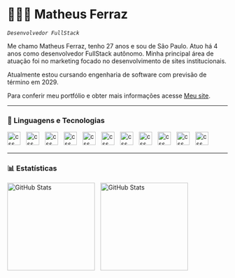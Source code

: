 # 👨🏻‍💻 Matheus Ferraz

*`Desenvolvedor FullStack`*

Me chamo Matheus Ferraz, tenho 27 anos e sou de São Paulo. Atuo há 4 anos como desenvolvedor FullStack autônomo. Minha principal área de atuação foi no marketing focado no desenvolvimento de sites institucionais. 

Atualmente estou cursando engenharia de software com previsão de término em 2029.

Para conferir meu portfólio e obter mais informações acesse [Meu site](https://matheusferrazdev.com.br).


---

### 🤖 Linguagens e Tecnologias

<img
    align= "left"
    alt="css"
    width="30px"
    style="padding-right: 10px"
    src="https://cdn.jsdelivr.net/gh/devicons/devicon@latest/icons/html5/html5-original.svg"           
/>

<img
    align= "left"
    alt="css"
    width="30px"
    style="padding-right: 10px"
    src="https://cdn.jsdelivr.net/gh/devicons/devicon@latest/icons/css3/css3-original.svg"           
/>

<img
    align= "left"
    alt="css"
    width="30px"
    style="padding-right: 10px"
    src="https://cdn.jsdelivr.net/gh/devicons/devicon@latest/icons/javascript/javascript-original.svg" 
/>


<img 
    align= "left"
    alt="css"
    width="30px"
    style="padding-right: 10px"
    src="https://cdn.jsdelivr.net/gh/devicons/devicon@latest/icons/typescript/typescript-original.svg" 
/>


<img
    align= "left"
    alt="css"
    width="30px"
    style="padding-right: 10px"
    src="https://cdn.jsdelivr.net/gh/devicons/devicon@latest/icons/nodejs/nodejs-original.svg"           
/>

<img
    align= "left"
    alt="css"
    width="30px"
    style="padding-right: 10px"
    src="https://cdn.jsdelivr.net/gh/devicons/devicon@latest/icons/react/react-original.svg"           
/>

<img
    align= "left"
    alt="css"
    width="30px"
    style="padding-right: 10px"
    src="https://cdn.jsdelivr.net/gh/devicons/devicon@latest/icons/tailwindcss/tailwindcss-original.svg"           
/>

<img
    align= "left"
    alt="css"
    width="30px"
    style="padding-right: 10px"
    src="https://cdn.jsdelivr.net/gh/devicons/devicon@latest/icons/vitejs/vitejs-original.svg"           
/>

<img
    align= "left"
    alt="css"
    width="30px"
    style="padding-right: 10px"
    src="https://cdn.jsdelivr.net/gh/devicons/devicon@latest/icons/vuejs/vuejs-original.svg"           
/>

<img
    align= "left"
    alt="css"
    width="30px"
    style="padding-right: 10px"
    src="https://cdn.jsdelivr.net/gh/devicons/devicon@latest/icons/git/git-original.svg"           
/>

<img
    align= "left"
    alt="css"
    width="30px"
    style="padding-right: 10px"
     src="https://cdn.jsdelivr.net/gh/devicons/devicon@latest/icons/postgresql/postgresql-original.svg"           
/>

<br>
<br>

---

### 📊 Estatísticas
          

<img
    align="left"
    alt="GitHub Stats"
    height="200"
    style="padding-right: 10px"
    src="https://github-readme-stats.vercel.app/api?username=matheusferrazdev&show_icons=true&theme=transparent&locale=pt-BR"
/>


<img
    align="left"
    alt="GitHub Stats"
    height="200"
    style="padding-right: 10px"
    src="https://github-readme-stats.vercel.app/api/top-langs/?username=matheusferrazdev&theme=transparent&locale=pt-BR&custom_title=Tecnologias"
/>
          